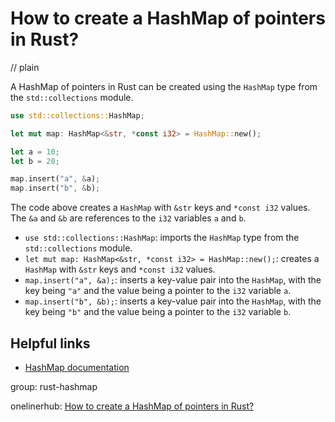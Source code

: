 # How to create a HashMap of pointers in Rust?
// plain

A HashMap of pointers in Rust can be created using the `HashMap` type from the `std::collections` module.

```rust
use std::collections::HashMap;

let mut map: HashMap<&str, *const i32> = HashMap::new();

let a = 10;
let b = 20;

map.insert("a", &a);
map.insert("b", &b);
```

The code above creates a `HashMap` with `&str` keys and `*const i32` values. The `&a` and `&b` are references to the `i32` variables `a` and `b`.

- `use std::collections::HashMap`: imports the `HashMap` type from the `std::collections` module.
- `let mut map: HashMap<&str, *const i32> = HashMap::new();`: creates a `HashMap` with `&str` keys and `*const i32` values.
- `map.insert("a", &a);`: inserts a key-value pair into the `HashMap`, with the key being `"a"` and the value being a pointer to the `i32` variable `a`.
- `map.insert("b", &b);`: inserts a key-value pair into the `HashMap`, with the key being `"b"` and the value being a pointer to the `i32` variable `b`.

## Helpful links
- [HashMap documentation](https://doc.rust-lang.org/std/collections/struct.HashMap.html)

group: rust-hashmap

onelinerhub: [How to create a HashMap of pointers in Rust?](https://onelinerhub.com/rust/how-to-create-a-hashmap-of-pointers-in-rust)
